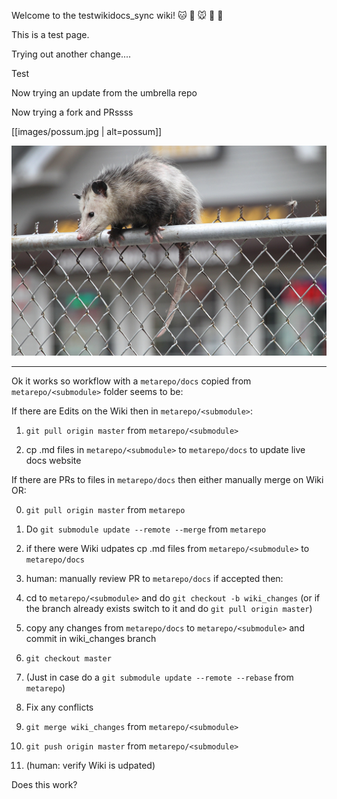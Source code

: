 Welcome to the testwikidocs_sync wiki!  🐱 🐶 🐭 🐹 🐰 

This is a test page.

Trying out another change....

Test

Now trying an update from the umbrella repo

Now trying a fork and PRssss

[[images/possum.jpg | alt=possum]]

![possum](images/possum.jpg "Possum")


------------

Ok it works so workflow with a `metarepo/docs` copied from `metarepo/<submodule>` folder seems to be:

If there are Edits on the Wiki then in `metarepo/<submodule>`:

1. `git pull origin master` from `metarepo/<submodule>`

2. cp .md files in `metarepo/<submodule>` to `metarepo/docs` to update live docs website


If there are PRs to files in `metarepo/docs` then either manually merge on Wiki OR:

0. `git pull origin master` from `metarepo`

1. Do `git submodule update --remote --merge` from `metarepo`

2. if there were Wiki udpates cp .md files from `metarepo/<submodule>` to `metarepo/docs`

3. human: manually review PR to `metarepo/docs` if accepted then:

4. cd to `metarepo/<submodule>` and do `git checkout -b wiki_changes` 
(or if the branch already exists switch to it and do `git pull origin master`)

5. copy any changes from `metarepo/docs` to  `metarepo/<submodule>` and commit in wiki_changes branch

6. `git checkout master`

6. (Just in case do a `git submodule update --remote --rebase` from `metarepo`)

7. Fix any conflicts

7. `git merge wiki_changes` from `metarepo/<submodule>`

8. `git push origin master` from `metarepo/<submodule>`

9. (human: verify Wiki is udpated)

Does this work?
